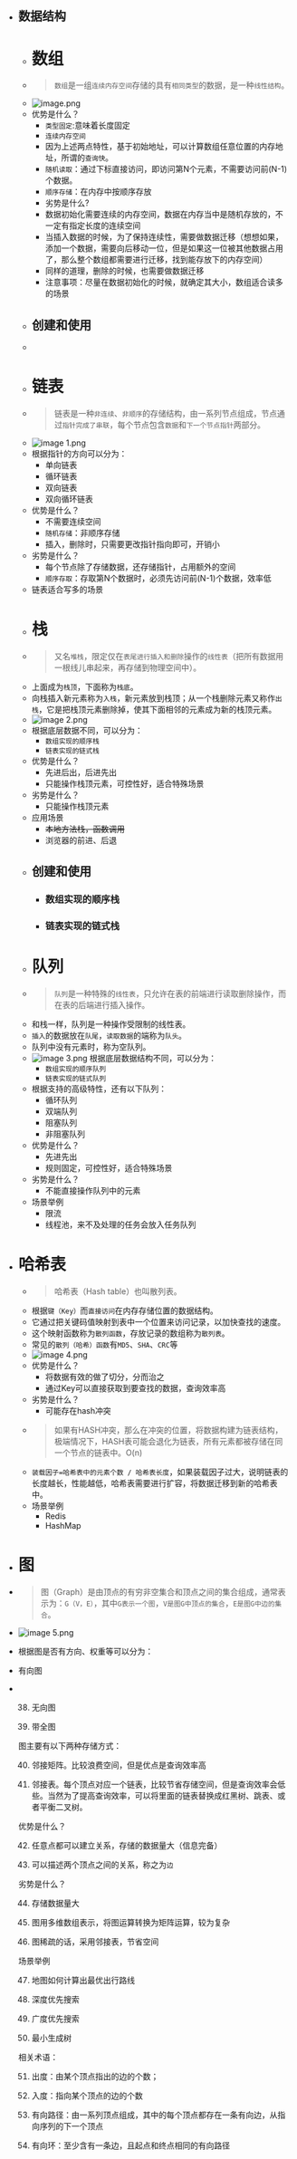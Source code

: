 - 数据结构
	-
	- # 数组
	- > `数组`是一组`连续内存空间`存储的具有`相同类型`的数据，是一种`线性结构`。
	- ![image.png](../assets/image_1668160751217_0.png)
	- 优势是什么？
		- `类型固定`:意味着长度固定
		- `连续内存空间`
		- 因为上述两点特性，基于初始地址，可以计算数组任意位置的内存地址，所谓的`查询快`。
		- `随机读取`：通过下标直接访问，即访问第N个元素，不需要访问前(N-1)个数据。
		- `顺序存储`：在内存中按顺序存放
		- 劣势是什么?
		- 数据初始化需要连续的内存空间，数据在内存当中是随机存放的，不一定有指定长度的连续空间
		- 当插入数据的时候，为了保持连续性，需要做数据迁移（想想如果，添加一个数据，需要向后移动一位，但是如果这一位被其他数据占用了，那么整个数组都需要进行迁移，找到能存放下的内存空间）
		- 同样的道理，删除的时候，也需要做数据迁移
		- 注意事项：尽量在数据初始化的时候，就确定其大小，数组适合读多的场景
	- ## 创建和使用
	- ```Go
	  
	  ```
	- # 链表
	- > 链表是一种`非连续`、`非顺序`的存储结构，由一系列节点组成，节点通过`指针完成了串联`，每个节点包含`数据`和`下一个节点指针`两部分。
	- ![image 1.png](../assets/image_1_1668160770250_0.png)
	- 根据指针的方向可以分为：
		- 单向链表
		- 循环链表
		- 双向链表
		- 双向循环链表
	- 优势是什么？
		- 不需要连续空间
		- `随机存储`：非顺序存储
		- 插入，删除时，只需要更改指针指向即可，开销小
	- 劣势是什么？
		- 每个节点除了存储数据，还存储指针，占用额外的空间
		- `顺序存取`：存取第N个数据时，必须先访问前(N-1)个数据，效率低
	- 链表适合写多的场景
	- # 栈
	- > 又名`堆栈`，限定仅在`表尾进行插入和删除`操作的`线性表`（把所有数据用一根线儿串起来，再存储到物理空间中）。
	- 上面成为`栈顶`，下面称为`栈底`。
	- 向栈插入新元素称为`入栈`，新元素放到栈顶；从一个栈删除元素又称作`出栈`，它是把栈顶元素删除掉，使其下面相邻的元素成为新的栈顶元素。
	- ![image 2.png](../assets/image_2_1668160864680_0.png)
	- 根据底层数据不同，可以分为：
		- `数组实现的顺序栈`
		- `链表实现的链式栈`
	- 优势是什么？
		- 先进后出，后进先出
		- 只能操作栈顶元素，可控性好，适合特殊场景
	- 劣势是什么？
		- 只能操作栈顶元素
	- 应用场景
		- ~~本地方法栈，函数调用~~
		- 浏览器的前进、后退
	- ## 创建和使用
		- ### 数组实现的顺序栈
		- ### 链表实现的链式栈
	- # 队列
	- > `队列`是一种特殊的`线性表`，只允许在表的前端进行读取删除操作，而在表的后端进行插入操作。
	- 和栈一样，队列是一种操作受限制的线性表。
	- `插入`的数据放在`队尾`，`读取数据`的端称为`队头`。
	- 队列中没有元素时，称为空队列。
	- ![image 3.png](../assets/image_3_1668161215328_0.png) 
	  根据底层数据结构不同，可以分为：
		- `数组实现的顺序队列`
		- `链表实现的链式队列`
	- 根据支持的高级特性，还有以下队列：
		- 循环队列
		- 双端队列
		- 阻塞队列
		- 非阻塞队列
	- 优势是什么？
		- 先进先出
		- 规则固定，可控性好，适合特殊场景
	- 劣势是什么？
		- 不能直接操作队列中的元素
	- 场景举例
		- 限流
		- 线程池，来不及处理的任务会放入任务队列
- # 哈希表
	- > 哈希表（Hash table）也叫散列表。
	- 根据`键（Key）`而`直接访问`在内存存储位置的数据结构。
	- 它通过把关键码值映射到表中一个位置来访问记录，以加快查找的速度。
	- 这个映射函数称为`散列函数`，存放记录的数组称为`散列表`。
	- 常见的`散列（哈希）函数`有`MD5`、`SHA`、`CRC`等
	- ![image 4.png](../assets/image_4_1668161337362_0.png)
	- 优势是什么？
		- 将数据有效的做了切分，分而治之
		- 通过Key可以直接获取到要查找的数据，查询效率高
	- 劣势是什么？
		- 可能存在hash冲突
	- > 如果有HASH冲突，那么在冲突的位置，将数据构建为链表结构，极端情况下，HASH表可能会退化为链表，所有元素都被存储在同一个节点的链表中。O(n)
	- `装载因子=哈希表中的元素个数 / 哈希表长度`，如果装载因子过大，说明链表的长度越长，性能越低，哈希表需要进行扩容，将数据迁移到新的哈希表中。
	- 场景举例
		- Redis
		- HashMap
- # 图
- > 图（Graph）是由顶点的有穷非空集合和顶点之间的集合组成，通常表示为：`G（V，E）`，其中`G表示一个图`，`V是图G中顶点的集合`，`E是图G中边的集合`。
- ![image 5.png](../assets/image_5_1668161410797_0.png)
- 根据图是否有方向、权重等可以分为：
- 有向图
- 38. 无向图
  
  39. 带全图
  
  图主要有以下两种存储方式：
  
  40. 邻接矩阵。比较浪费空间，但是优点是查询效率高
  
  41. 邻接表。每个顶点对应一个链表，比较节省存储空间，但是查询效率会低些。当然为了提高查询效率，可以将里面的链表替换成红黑树、跳表、或者平衡二叉树。
  
  优势是什么？
  
  42. 任意点都可以建立关系，存储的数据量大（信息完备）
  
  43. 可以描述两个顶点之间的关系，称之为`边`
  
  劣势是什么？
  
  44. 存储数据量大
  
  45. 图用多维数组表示，将图运算转换为矩阵运算，较为复杂
  
  46. 图稀疏的话，采用邻接表，节省空间
  
  场景举例
  
  47. 地图如何计算出最优出行路线
  
  48. 深度优先搜索
  
  49. 广度优先搜索
  
  50. 最小生成树
  
  相关术语：
  
  51. 出度：由某个顶点指出的边的个数；
  
  52. 入度：指向某个顶点的边的个数
  
  53. 有向路径：由一系列顶点组成，其中的每个顶点都存在一条有向边，从指向序列的下一个顶点
  
  54. 有向环：至少含有一条边，且起点和终点相同的有向路径